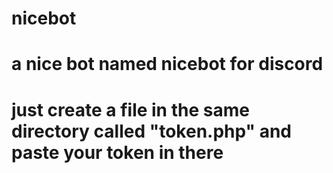 # nicebot
# a nice bot named nicebot for discord

# just create a file in the same directory called "token.php" and paste your token in there
